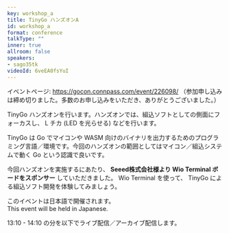 ```yaml
---
key: workshop_a
title: TinyGo ハンズオンA
id: workshop_a
format: conference
talkType: ""
inner: true
allroom: false
speakers:
- sago35tk
videoId: 6veEA0fsYuI
---
```


イベントページ: https://gocon.connpass.com/event/226098/
（参加申し込みは締め切りました。多数のお申し込みをいただき、ありがとうございました。）

TinyGo ハンズオンを行います。ハンズオンでは、組込ソフトとしての側面にフォーカスし、 L チカ (LED を光らせる) などを行います。  

TinyGo は Go でマイコンや WASM 向けのバイナリを出力するためのプログラミング言語／環境です。今回のハンズオンの範囲としてはマイコン／組込システムで動く Go という認識で良いです。

今回ハンズオンを実施するにあたり、 __Seeed株式会社様より Wio Terminal ボードをスポンサー__ していただきました。 Wio Terminal を使って、 TinyGo による組込ソフト開発を体験してみましょう。

このイベントは日本語で開催されます。  
This event will be held in Japanese.

13:10 - 14:10 の分を以下でライブ配信／アーカイブ配信します。